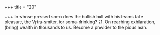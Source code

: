 +++
title = "20"

+++
In whose pressed soma does the bullish bull with his teams take pleasure, the Vr̥tra-smiter, for soma-drinking? 21. On reaching exhilaration, (bring) wealth in thousands to us.
Become a provider to the pious man.